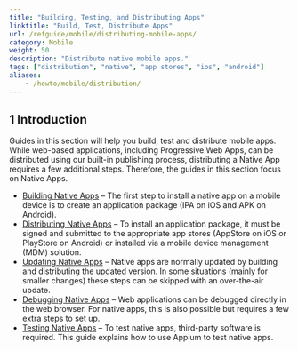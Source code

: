 ```yaml
---
title: "Building, Testing, and Distributing Apps"
linktitle: "Build, Test, Distribute Apps"
url: /refguide/mobile/distributing-mobile-apps/
category: Mobile
weight: 50
description: "Distribute native mobile apps."
tags: ["distribution", "native", "app stores", "ios", "android"]
aliases:
    - /howto/mobile/distribution/
---
```


## 1 Introduction

Guides in this section will help you build, test and distribute mobile apps. While web-based applications, including Progressive Web Apps, can be distributed using our built-in publishing process, distributing a Native App requires a few additional steps. Therefore, the guides in this section focus on Native Apps.

* [Building Native Apps](/refguide/mobile/distributing-mobile-apps/building-native-apps/) – The first step to install a native app on a mobile device is to create an application package (IPA on iOS and APK on Android).
* [Distributing Native Apps](/refguide/mobile/distributing-mobile-apps/distributing-native-apps/) – To install an application package, it must be signed and submitted to the appropriate app stores (AppStore on iOS or PlayStore on Android) or installed via a mobile device management (MDM) solution.
* [Updating Native Apps](/refguide/mobile/distributing-mobile-apps/overtheair-updates/) – Native apps are normally updated by building and distributing the updated version. In some situations (mainly for smaller changes) these steps can be skipped with an over-the-air update.
* [Debugging Native Apps](/refguide/mobile/distributing-mobile-apps/native-debug/) – Web applications can be debugged directly in the web browser. For native apps, this is also possible but requires a few extra steps to set up.
* [Testing Native Apps](/refguide/mobile/distributing-mobile-apps/testing-mobile-apps/) – To test native apps, third-party software is required. This guide explains how to use Appium to test native apps.